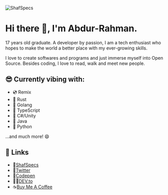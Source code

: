 ![ShafSpecs](https://ucarecdn.com/4293195b-df49-4886-ab16-3b045b3fb185/Freecodecamp.png)

# Hi there 👋, I'm Abdur-Rahman.

17 years old graduate. A developer by passion, I am a tech enthusiast who hopes to make the world a better place with my ever-growing skills.

I love to create softwares and programs and just immerse myself into Open Source. Besides coding, I love to read, walk and meet new people.

## 😎 Currently vibing with:

- 💿 Remix
- 🦀 Rust
- 🐻 Golang
- 🧾 TypeScript
- 🎯 C#/Unity
- 🍵 Java
- 🐍 Python

...and much more! 😄

## 🔗 Links

- 🚀[ShafSpecs](https://shafspecs.fly.dev/)
- 🐤[Twitter](https://twitter.com/ShafSpecs)
- 🔳[Codepen](https://codepen.io/Abdur-Rahman73)
- 👩‍💻[DEV.to](https://dev.to/shafspecs)
- ☕[Buy Me A Coffee](https://www.buymeacoffee.com/shafspecs)

<!--
**ShafSpecs/ShafSpecs** is a ✨ _special_ ✨ repository because its `README.md` (this file) appears on your GitHub profile.

Here are some ideas to get you started:

- 🔭 I’m currently working on ...
- 🌱 I’m currently learning ...
- 👯 I’m looking to collaborate on ...
- 🤔 I’m looking for help with ...
- 💬 Ask me about ...
- 📫 How to reach me: ...
- 😄 Pronouns: ...
- ⚡ Fun fact: ...
-->
